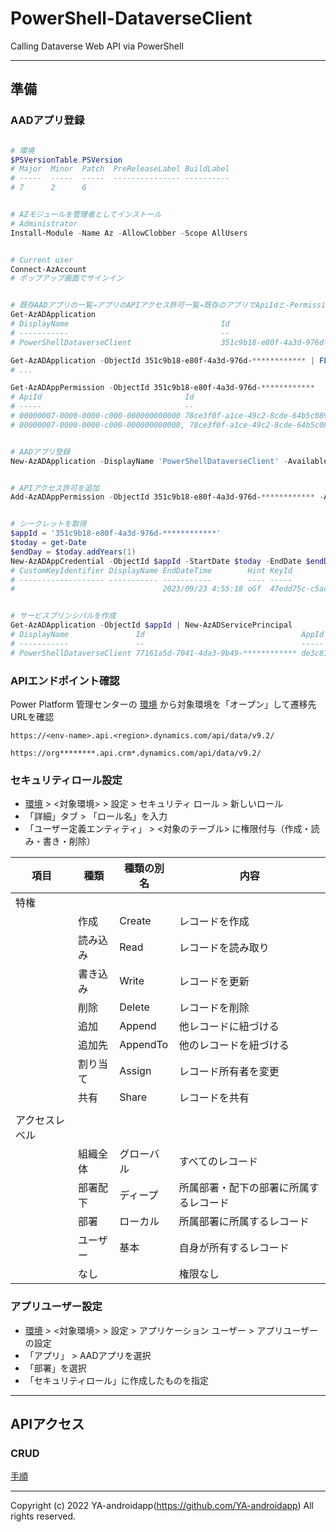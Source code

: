 # PowerShell-DataverseClient

Calling Dataverse Web API via PowerShell

---

## 準備

### AADアプリ登録

```powershell

# 環境
$PSVersionTable.PSVersion
# Major  Minor  Patch  PreReleaseLabel BuildLabel
# -----  -----  -----  --------------- ----------
# 7      2      6


# AZモジュールを管理者としてインストール
# Administrator
Install-Module -Name Az -AllowClobber -Scope AllUsers


# Current user
Connect-AzAccount
# ポップアップ画面でサインイン


# 既存AADアプリの一覧→アプリのAPIアクセス許可一覧→既存のアプリでApiIdと-PermissionIdを確認
Get-AzADApplication
# DisplayName                                  Id                                   AppId
# -----------                                  --                                   -----
# PowerShellDataverseClient                    351c9b18-e80f-4a3d-976d-************ de3c8178-a1d0-4d36-98de-************

Get-AzADApplication -ObjectId 351c9b18-e80f-4a3d-976d-************ | FL -Property *Id
# ...

Get-AzADAppPermission -ObjectId 351c9b18-e80f-4a3d-976d-************
# ApiId                                Id                                   Type
# -----                                --                                   ----
# 00000007-0000-0000-c000-000000000000 78ce3f0f-a1ce-49c2-8cde-64b5c0896db4 Scope
# 00000007-0000-0000-c000-000000000000, 78ce3f0f-a1ce-49c2-8cde-64b5c0896db4 は Dynamics CRM user_impersonation の ApiId, PermissionId


# AADアプリ登録
New-AzADApplication -DisplayName 'PowerShellDataverseClient' -AvailableToOtherTenants $false


# APIアクセス許可を追加
Add-AzADAppPermission -ObjectId 351c9b18-e80f-4a3d-976d-************ -ApiId 00000007-0000-0000-c000-000000000000 -PermissionId 78ce3f0f-a1ce-49c2-8cde-64b5c0896db4


# シークレットを取得
$appId = '351c9b18-e80f-4a3d-976d-************'
$today = get-Date
$endDay = $today.addYears(1)
New-AzADAppCredential -ObjectId $appId -StartDate $today -EndDate $endDay
# CustomKeyIdentifier DisplayName EndDateTime        Hint KeyId                                SecretText                               StartDateTime
# ------------------- ----------- -----------        ---- -----                                ----------                               -------------
#                                 2023/09/23 4:55:18 oGf  47edd75c-c5ac-476f-843e-************ oGf8Q~1a2Jmgn21z~3Z~******************** 2022/09/23 4:55:18


# サービスプリンシパルを作成
Get-AzADApplication -ObjectId $appId | New-AzADServicePrincipal
# DisplayName               Id                                   AppId
# -----------               --                                   -----
# PowerShellDataverseClient 77161a5d-7041-4da3-9b49-************ de3c8178-a1d0-4d36-98de-************

```

### APIエンドポイント確認

Power Platform 管理センターの [環境](https://admin.powerplatform.microsoft.com/environments/) から対象環境を「オープン」して遷移先URLを確認

```
https://<env-name>.api.<region>.dynamics.com/api/data/v9.2/

https://org********.api.crm*.dynamics.com/api/data/v9.2/
```

### セキュリティロール設定

- [環境](https://admin.powerplatform.microsoft.com/environments/) > <対象環境> > 設定 > セキュリティ ロール > 新しいロール
- 「詳細」タブ > 「ロール名」を入力
- 「ユーザー定義エンティティ」 > <対象のテーブル> に権限付与（作成・読み・書き・削除）

| 項目           | 種類     | 種類の別名 | 内容                                   |
| -------------- | -------- | ---------- | -------------------------------------- |
| 特権           |          |            |                                        |
|                | 作成     | Create     | レコードを作成                         |
|                | 読み込み | Read       | レコードを読み取り                     |
|                | 書き込み | Write      | レコードを更新                         |
|                | 削除     | Delete     | レコードを削除                         |
|                | 追加     | Append     | 他レコードに紐づける                   |
|                | 追加先   | AppendTo   | 他のレコードを紐づける                 |
|                | 割り当て | Assign     | レコード所有者を変更                   |
|                | 共有     | Share      | レコードを共有                         |
|                |          |            |                                        |
| アクセスレベル |          |            |                                        |
|                | 組織全体 | グローバル | すべてのレコード                       |
|                | 部署配下 | ディープ   | 所属部署・配下の部署に所属するレコード |
|                | 部署     | ローカル   | 所属部署に所属するレコード             |
|                | ユーザー | 基本       | 自身が所有するレコード                 |
|                | なし     |            | 権限なし                               |


### アプリユーザー設定

- [環境](https://admin.powerplatform.microsoft.com/environments/) > <対象環境> > 設定 > アプリケーション ユーザー > アプリユーザーの設定
- 「アプリ」 > AADアプリを選択
- 「部署」を選択
- 「セキュリティロール」に作成したものを指定

---

## APIアクセス

### CRUD

[手順](CRUD.ps1)

---

Copyright (c) 2022 YA-androidapp(https://github.com/YA-androidapp) All rights reserved.
